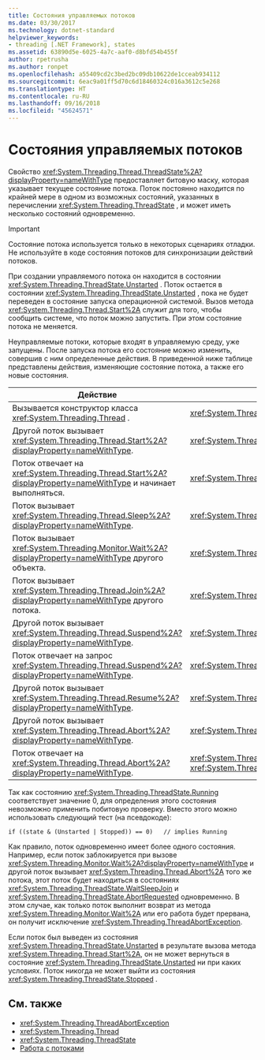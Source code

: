 ```yaml
---
title: Состояния управляемых потоков
ms.date: 03/30/2017
ms.technology: dotnet-standard
helpviewer_keywords:
- threading [.NET Framework], states
ms.assetid: 63890d5e-6025-4a7c-aaf0-d8bfd54b455f
author: rpetrusha
ms.author: ronpet
ms.openlocfilehash: a55409cd2c3bed2bc09db10622de1cceab934112
ms.sourcegitcommit: 6eac9a01ff5d70c6d18460324c016a3612c5e268
ms.translationtype: HT
ms.contentlocale: ru-RU
ms.lasthandoff: 09/16/2018
ms.locfileid: "45624571"
---
```

# <a name="managed-thread-states"></a>Состояния управляемых потоков
Свойство <xref:System.Threading.Thread.ThreadState%2A?displayProperty=nameWithType> предоставляет битовую маску, которая указывает текущее состояние потока. Поток постоянно находится по крайней мере в одном из возможных состояний, указанных в перечислении <xref:System.Threading.ThreadState> , и может иметь несколько состояний одновременно.  
  
> [!IMPORTANT]
>  Состояние потока используется только в некоторых сценариях отладки. Не используйте в коде состояния потоков для синхронизации действий потоков.  
  
 При создании управляемого потока он находится в состоянии <xref:System.Threading.ThreadState.Unstarted> . Поток остается в состоянии <xref:System.Threading.ThreadState.Unstarted> , пока не будет переведен в состояние запуска операционной системой. Вызов метода <xref:System.Threading.Thread.Start%2A> служит для того, чтобы сообщить системе, что поток можно запустить. При этом состояние потока не меняется.  
  
 Неуправляемые потоки, которые входят в управляемую среду, уже запущены. После запуска потока его состояние можно изменить, совершив с ним определенные действия. В приведенной ниже таблице представлены действия, изменяющие состояние потока, а также его новые состояния.  
  
|Действие|Новое состояние|  
|------------|-------------------------|  
|Вызывается конструктор класса <xref:System.Threading.Thread> .|<xref:System.Threading.ThreadState.Unstarted>|  
|Другой поток вызывает <xref:System.Threading.Thread.Start%2A?displayProperty=nameWithType>.|<xref:System.Threading.ThreadState.Unstarted>|  
|Поток отвечает на <xref:System.Threading.Thread.Start%2A?displayProperty=nameWithType> и начинает выполняться.|<xref:System.Threading.ThreadState.Running>|  
|Поток вызывает <xref:System.Threading.Thread.Sleep%2A?displayProperty=nameWithType>.|<xref:System.Threading.ThreadState.WaitSleepJoin>|  
|Поток вызывает <xref:System.Threading.Monitor.Wait%2A?displayProperty=nameWithType> другого объекта.|<xref:System.Threading.ThreadState.WaitSleepJoin>|  
|Поток вызывает <xref:System.Threading.Thread.Join%2A?displayProperty=nameWithType> другого потока.|<xref:System.Threading.ThreadState.WaitSleepJoin>|  
|Другой поток вызывает <xref:System.Threading.Thread.Suspend%2A?displayProperty=nameWithType>.|<xref:System.Threading.ThreadState.SuspendRequested>|  
|Поток отвечает на запрос <xref:System.Threading.Thread.Suspend%2A?displayProperty=nameWithType>.|<xref:System.Threading.ThreadState.Suspended>|  
|Другой поток вызывает <xref:System.Threading.Thread.Resume%2A?displayProperty=nameWithType>.|<xref:System.Threading.ThreadState.Running>|  
|Другой поток вызывает <xref:System.Threading.Thread.Abort%2A?displayProperty=nameWithType>.|<xref:System.Threading.ThreadState.AbortRequested>|  
|Поток отвечает на <xref:System.Threading.Thread.Abort%2A?displayProperty=nameWithType>.|<xref:System.Threading.ThreadState.Aborted>, а затем <xref:System.Threading.ThreadState.Stopped>|  
  
 Так как состоянию <xref:System.Threading.ThreadState.Running> соответствует значение 0, для определения этого состояния невозможно применить побитовую проверку. Вместо этого можно использовать следующий тест (на псевдокоде):  
  
```  
if ((state & (Unstarted | Stopped)) == 0)   // implies Running     
```  
  
 Как правило, поток одновременно имеет более одного состояния. Например, если поток заблокируется при вызове <xref:System.Threading.Monitor.Wait%2A?displayProperty=nameWithType> и другой поток вызывает <xref:System.Threading.Thread.Abort%2A> того же потока, этот поток будет находиться в состояниях <xref:System.Threading.ThreadState.WaitSleepJoin> и <xref:System.Threading.ThreadState.AbortRequested> одновременно. В этом случае, как только поток выполнит возврат из метода <xref:System.Threading.Monitor.Wait%2A> или его работа будет прервана, он получит исключение <xref:System.Threading.ThreadAbortException>.  
  
 Если поток был выведен из состояния <xref:System.Threading.ThreadState.Unstarted> в результате вызова метода <xref:System.Threading.Thread.Start%2A>, он не может вернуться в состояние <xref:System.Threading.ThreadState.Unstarted> ни при каких условиях. Поток никогда не может выйти из состояния <xref:System.Threading.ThreadState.Stopped> .  
  
## <a name="see-also"></a>См. также

- <xref:System.Threading.ThreadAbortException>  
- <xref:System.Threading.Thread>  
- <xref:System.Threading.ThreadState>  
- [Работа с потоками](../../../docs/standard/threading/index.md)
